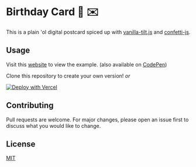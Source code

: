 # Birthday Card 🎂 ✉️

This is a plain 'ol digital postcard spiced up with [vanilla-tilt.js](https://github.com/micku7zu/vanilla-tilt.js) and [confetti-js](https://github.com/Agezao/confetti-js).


## Usage

Visit this [website](https://bday-card.vercel.app) to view the example. (also available on [CodePen](https://codepen.io/googol88/details/NWRPEmb))

Clone this repository to create your own version! *or*

[![Deploy with Vercel](https://vercel.com/button)](https://vercel.com/new/git/external?repository-url=https%3A%2F%2Fgithub.com%2Fgoogol88%2Fbday-card)


## Contributing

Pull requests are welcome. For major changes, please open an issue first to discuss what you would like to change.


## License

[MIT](https://choosealicense.com/licenses/mit/)
